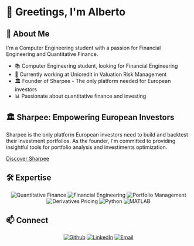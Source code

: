 # 👋 Greetings, I'm Alberto
## 🚀 About Me

I'm a Computer Engineering student with a passion for Financial Engineering and Quantitative Finance.

- 📚 Computer Engineering student, looking for Financial Engineering
- 💼 Currently working at Unicredit in Valuation Risk Management
- 🏛 Founder of Sharpee - The only platform needed for European investors
- 📊 Passionate about quantitative finance and investing


## 🏛 Sharpee: Empowering European Investors

Sharpee is the only platform European investors need to build and backtest their investment portfolios. As the founder, I'm committed to providing insightful tools for portfolio analysis and investiments optimization.

[Discover Sharpee](https://www.sharpeeinvesting.com)

## 🛠 Expertise

<div align="center">

![Quantitative Finance](https://img.shields.io/badge/Quantitative%20Finance-22333B?style=flat-square&logoColor=EAE0D5)
![Financial Engineering](https://img.shields.io/badge/Financial%20Engineering-22333B?style=flat-square&logoColor=EAE0D5)
![Portfolio Management](https://img.shields.io/badge/Portfolio%20Management-22333B?style=flat-square&logoColor=EAE0D5)
![Derivatives Pricing](https://img.shields.io/badge/Derivatives%20Pricing-22333B?style=flat-square&logoColor=EAE0D5)
![Python](https://img.shields.io/badge/Python-22333B?style=flat-square&logo=python&logoColor=EAE0D5)
![MATLAB](https://img.shields.io/badge/MATLAB-22333B?style=flat-square&logoColor=EAE0D5)

</div>

## 📫 Connect

<div align="center">
  
[![Github](https://img.shields.io/badge/-Github-C6AC8F?style=for-the-badge&logo=github&logoColor=0A0908)](https://github.com/AlbertoToia)
[![LinkedIn](https://img.shields.io/badge/-LinkedIn-C6AC8F?style=for-the-badge&logo=linkedin&logoColor=0A0908)](https://linkedin.com/in/AlbertoToia)
[![Email](https://img.shields.io/badge/-Email-C6AC8F?style=for-the-badge&logo=gmail&logoColor=0A0908)](mailto:info@albertotoia.com)

</div>
